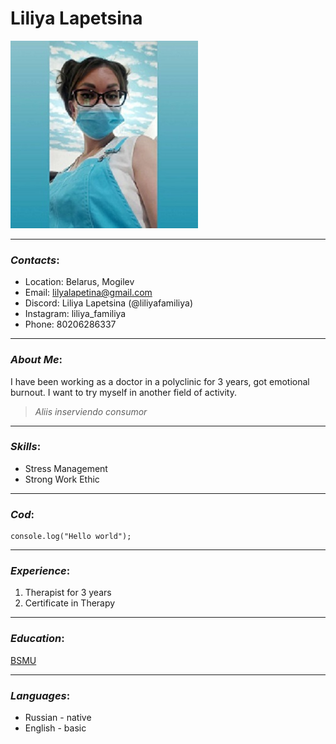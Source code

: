 # **Liliya Lapetsina** 
![My photo](./liliya.jpg "It's me")
***
### ***Contacts***:

* Location: Belarus, Mogilev
* Email: lilyalapetina@gmail.com
* Discord: Liliya Lapetsina (@liliyafamiliya)
* Instagram: liliya_familiya
* Phone: 80206286337
___

### ***About Me***:

I have been working as a doctor in a polyclinic for 3 years, got emotional burnout. I want to try myself in another field of activity.

> *Aliis inserviendo consumor*

----

### ***Skills***:

* Stress Management
* Strong Work Ethic
----

### ***Cod***:

```
console.log("Hello world");
```
----

### ***Experience***:

1. Therapist for 3 years
2. Certificate in Therapy
----

### ***Education***:
[BSMU](https://www.bsmu.by/ "higher education")

----


### ***Languages***:
+ Russian - native
+ English - basic


